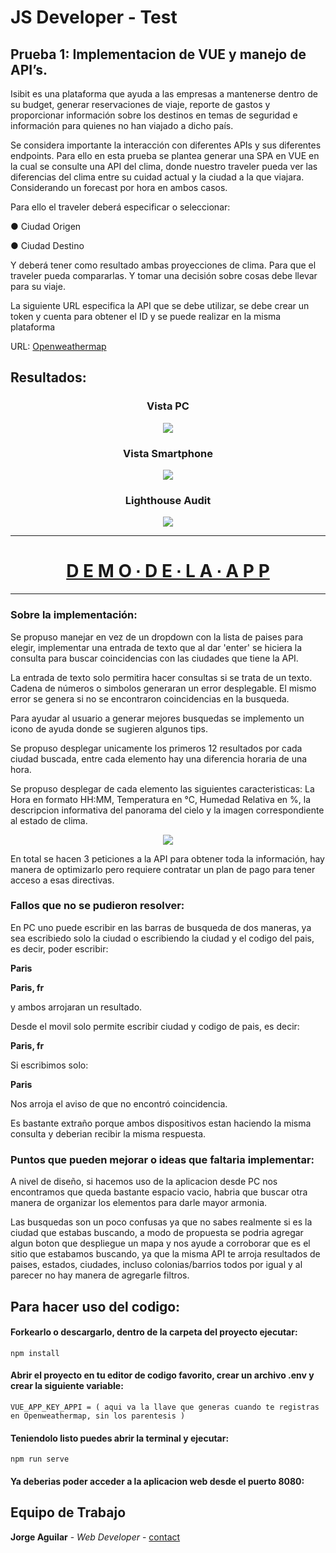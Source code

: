 # JS Developer - Test

## Prueba 1: Implementacion de VUE y manejo de API’s.

Isibit es una plataforma que ayuda a las empresas a mantenerse dentro de su budget, generar
reservaciones de viaje, reporte de gastos y proporcionar información sobre los destinos en
temas de seguridad e información para quienes no han viajado a dicho país.

Se considera importante la interacción con diferentes APIs y sus diferentes
endpoints. Para ello en esta prueba se plantea generar una SPA en VUE en la cual se consulte
una API del clima, donde nuestro traveler pueda ver las diferencias del clima entre su cuidad
actual y la ciudad a la que viajara. Considerando un forecast por hora en ambos casos.

Para ello el traveler deberá especificar o seleccionar:

● Ciudad Origen

● Ciudad Destino

Y deberá tener como resultado ambas proyecciones de clima. Para que el traveler pueda
compararlas. Y tomar una decisión sobre cosas debe llevar para su viaje.

La siguiente URL especifica la API que se debe utilizar, se debe crear un token y cuenta para obtener el ID y se puede realizar en la misma plataforma

URL: [Openweathermap](https://openweathermap.org/api/hourly-forecast) 


## Resultados:

<h3 align="center"> Vista PC </h3>

<p align="center">
  <img src="https://res.cloudinary.com/jaacker25/image/upload/c_scale,w_720/v1591196304/ISIBIT/Screenshot_from_2020-06-03_08-11-23_ap2iru.png">
</p>

<h3 align="center"> Vista Smartphone </h3>
<p align="center">
  <img src="https://res.cloudinary.com/jaacker25/image/upload/c_scale,h_520/v1591196364/ISIBIT/100792248_305468254176818_1799191877950373888_n_h32hud.png">
</p>
<h3 align="center"> Lighthouse Audit </h3>
<p align="center">
  <img src="https://res.cloudinary.com/jaacker25/image/upload/c_scale,w_500/v1591201951/ISIBIT/ligth_tcuwhb.png">
</p>
<hr>
<p align="center">
<a href="https://isibit-demo.netlify.app/"><h1 align="center">D E M O ∙ D E ∙ L A ∙ A P P</h1></a>
</p>
<hr>

### Sobre la implementación:

Se propuso manejar en vez de un dropdown con la lista de paises para elegir, implementar una entrada de texto que al dar 'enter' se hiciera la consulta para buscar coincidencias con las ciudades que tiene la API.

La entrada de texto solo permitira hacer consultas si se trata de un texto. Cadena de números o simbolos generaran un error desplegable.
El mismo error se genera si no se encontraron coincidencias en la busqueda.

Para ayudar al usuario a generar mejores busquedas se implemento un icono de ayuda donde se sugieren algunos tips.

Se propuso desplegar unicamente los primeros 12 resultados por cada ciudad buscada, entre cada elemento hay una diferencia horaria de una hora.

Se propuso desplegar de cada elemento las siguientes caracteristicas: La Hora en formato HH:MM, Temperatura en °C, Humedad Relativa en %, la descripcion informativa del panorama del cielo y la imagen correspondiente al estado de clima.

<p align="center">
  <img src="https://res.cloudinary.com/jaacker25/image/upload/v1591198351/ISIBIT/Screenshot_from_2020-06-03_10-32-06_c86t7z.png">
</p>

En total se hacen 3 peticiones a la API para obtener toda la información, hay manera de optimizarlo pero requiere contratar un plan de pago para tener acceso a esas directivas.


### Fallos que no se pudieron resolver:

En PC uno puede escribir en las barras de busqueda de dos maneras, ya sea escribiedo solo la ciudad o escribiendo la ciudad y el codigo del pais, es decir, poder escribir:

<b>Paris</b>

<b>Paris, fr</b>


y ambos arrojaran un resultado.

Desde el movil solo permite escribir ciudad y codigo de pais, es decir:

<b>Paris, fr</b>

Si escribimos solo:

<b>Paris</b>

Nos arroja el aviso de que no encontró coincidencia.

Es bastante extraño porque ambos dispositivos estan haciendo la misma consulta y deberian recibir la misma respuesta. 

### Puntos que pueden mejorar o ideas que faltaria implementar:

A nivel de diseño, si hacemos uso de la aplicacion desde PC nos encontramos que queda bastante espacio vacio, habria que buscar otra manera de organizar los elementos para darle mayor armonia.

Las busquedas son un poco confusas ya que no sabes realmente si es la ciudad que estabas buscando, a modo de propuesta se podria agregar algun boton que despliegue un mapa y nos ayude a corroborar que es el sitio que estabamos buscando, ya que la misma API te arroja resultados de paises, estados, ciudades, incluso colonias/barrios todos por igual y al parecer no hay manera de agregarle filtros.  

## Para hacer uso del codigo:

#### Forkearlo o descargarlo, dentro de la carpeta del proyecto ejecutar:
```
npm install
```

#### Abrir el proyecto en tu editor de codigo favorito, crear un archivo .env y crear la siguiente variable:
```
VUE_APP_KEY_APPI = ( aqui va la llave que generas cuando te registras en Openweathermap, sin los parentesis ) 
```

#### Teniendolo listo puedes abrir la terminal y ejecutar:
```
npm run serve
```

#### Ya deberias poder acceder a la aplicacion web desde el puerto 8080:


## Equipo de Trabajo
**Jorge Aguilar** - *Web Developer* - [contact](https://www.linkedin.com/in/jorge-aguilar-castillo/)<br>